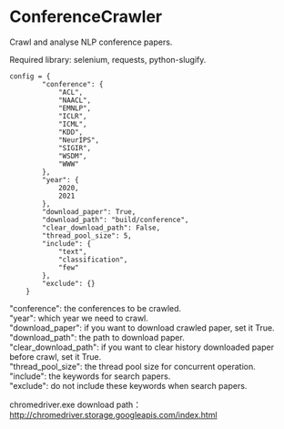 # ConferenceCrawler
Crawl and analyse NLP conference papers.

Required library: selenium, requests, python-slugify.

```
config = {
        "conference": {
            "ACL",
            "NAACL",
            "EMNLP",
            "ICLR",
            "ICML",
            "KDD",
            "NeurIPS",
            "SIGIR",
            "WSDM",
            "WWW"
        },
        "year": {
            2020,
            2021
        },
        "download_paper": True,
        "download_path": "build/conference",
        "clear_download_path": False,
        "thread_pool_size": 5,
        "include": {
            "text",
            "classification",
            "few"
        },
        "exclude": {}
    }
```

"conference": the conferences to be crawled.  
"year": which year we need to crawl.  
"download_paper": if you want to download crawled paper, set it True.  
"download_path": the path to download paper.  
"clear_download_path": if you want to clear history downloaded paper before crawl, set it True.  
"thread_pool_size": the thread pool size for concurrent operation.  
"include": the keywords for search papers.  
"exclude": do not include these keywords when search papers.

chromedriver.exe download path：http://chromedriver.storage.googleapis.com/index.html
